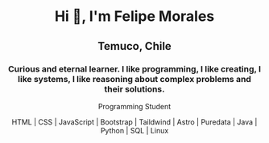 <h1 align="center">Hi 👋, I'm Felipe Morales</h1>
<h2 align="center">Temuco, Chile</h1>
<h3 align="center">Curious and eternal learner. I like programming, I like creating, I like systems, I like reasoning about complex problems and their solutions.</h3>

<p align="center">Programming Student</p>

<p align="center">HTML | CSS | JavaScript | Bootstrap | Taildwind | Astro | Puredata | Java | Python | SQL | Linux</p>


